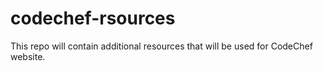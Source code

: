 codechef-rsources
=================

This repo will contain additional resources that will be used for CodeChef website.
